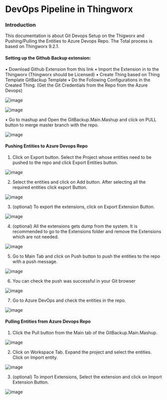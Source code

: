 # DevOps Pipeline in Thingworx
### Introduction
This documentation is about Git Devops Setup on the Thigworx and Pushing/Pulling the Entities to Azure Devops Repo. The Total process is based on Thingworx 9.2.1.

#### Setting up the Github Backup extension:
•	Download Github Extension from this link
•	Import the Extension in to the Thingworx (Thingworx should be Licensed)
•	Create Thing based on Thing Template GitBackup Template
•	Do the Following Configurations in the Created Thing. (Get the Git Credentials from the Repo from the Azure Devops)

![image](https://user-images.githubusercontent.com/67698473/168418576-19996173-3b57-4b95-8c6c-84fef70116ee.png)


![image](https://user-images.githubusercontent.com/67698473/168417088-54fd2099-cdc2-49cd-b841-7ccbc182546f.png)

•	Go to mashup and Open the GitBackup.Main.Mashup and click on PULL button to merge master branch with the repo.

![image](https://user-images.githubusercontent.com/67698473/168417115-c77f2393-344a-4e28-acf2-99f42803647b.png)

#### Pushing Entities to Azure Devops Repo

1. Click on Export button. Select the Project whose entities need to be pushed to the repo and click Export Entities button.

![image](https://user-images.githubusercontent.com/67698473/168417137-b3346680-5abf-43f8-901a-cb789d1d29ad.png)

2. Select the entities and click on Add button. After selecting all the required entities click export Button.

![image](https://user-images.githubusercontent.com/67698473/168417157-7d0b477b-a1f4-4186-87b1-2180dd82352d.png)

3. (optional) To export the extensions, click on Export Extension Button.

![image](https://user-images.githubusercontent.com/67698473/168417185-9957f4a8-92a6-4c15-bb89-871a84d0aaa4.png)

4. (optional) All the extensions gets dump from the system. It is recommended to go to the Extensions folder and remove the Extensions which are not needed. 

![image](https://user-images.githubusercontent.com/67698473/168417217-faac498f-d8ff-45a1-ab4a-6bebbb6fd534.png)

5. Go to Main Tab and click on Push button to push the entities to the repo with a push message.

![image](https://user-images.githubusercontent.com/67698473/168417227-ecf5413e-9940-46b8-ab00-e8aa1ca1869a.png)

6. You can check the push was successful in your Git browser

![image](https://user-images.githubusercontent.com/67698473/168417237-9e2c6f88-0463-4d03-b87e-ff2a35e8cb67.png)


7.	Go to Azure DevOps and check the entities in the repo.

![image](https://user-images.githubusercontent.com/67698473/168417246-564bed78-0d2c-4a7d-b802-f020023fe8c8.png)

#### Pulling Entities from Azure Devops Repo

1.	  Click the Pull button from the Main tab of the GitBackup.Main.Mashup.

![image](https://user-images.githubusercontent.com/67698473/168417265-665c8f8b-b299-445e-8ded-5ca7a75985ac.png)

2.    Click on Workspace Tab. Expand the project and select the entities. Click on Import entity.

![image](https://user-images.githubusercontent.com/67698473/168417281-a9d46047-a75c-4be7-9e42-7a0020d50ad4.png)

3.    (optional) To import Extensions, Select the extension and click on Import Extension Button.

![image](https://user-images.githubusercontent.com/67698473/168417290-440c0b6b-ca46-4a9c-8db6-959d6ba8b737.png)
